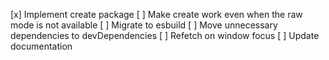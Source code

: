[x] Implement create package
	[ ] Make create work even when the raw mode is not available
	[ ] Migrate to esbuild
[ ] Move unnecessary dependencies to devDependencies
[ ] Refetch on window focus
[ ] Update documentation